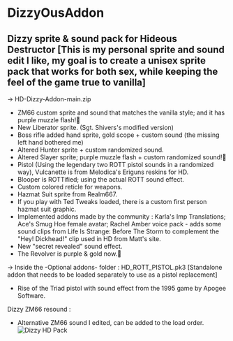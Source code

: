 # DizzyOusAddon

Dizzy sprite & sound pack for Hideous Destructor [This is my personal sprite and sound edit I like, my goal is to create a unisex sprite pack that works for both sex, while keeping the feel of the game true to vanilla]
-------------------------------------------------
-> HD-Dizzy-Addon-main.zip
- ZM66 custom sprite and sound that matches the vanilla style; and it has purple muzzle flash!💜
- New Liberator sprite. (Sgt. Shivers's modified version)
- Boss rifle added hand sprite, gold scope + custom sound (the missing left hand bothered me)
- Altered Hunter sprite + custom randomized sound.
- Altered Slayer sprite; purple muzzle flash + custom randomized sound!💜
- Pistol (Using the legendary two ROTT pistol sounds in a randomized way), Vulcanette is from Melodica's Eriguns reskins for HD.
- Blooper is ROTTified; using the actual ROTT sound effect.
- Custom colored reticle for weapons.
- Hazmat Suit sprite from Realm667.
- If you play with Ted Tweaks loaded, there is a custom first person hazmat suit graphic.
- Implemented addons made by the community : Karla's Imp Translations; Ace's Smug Hoe female avatar; Rachel Amber voice pack - adds some sound clips from Life Is Strange: Before The Storm to complement the "Hey! Dickhead!" clip used in HD from Matt's site.
- New "secret revealed" sound effect.
- The Revolver is purple & gold now.💜

-> Inside the -Optional addons- folder :
HD_ROTT_PISTOL.pk3 [Standalone addon that needs to be loaded separately to use as a pistol replacement] 
- Rise of the Triad pistol with sound effect from the 1995 game by Apogee Software.

Dizzy ZM66 resound :
- Alternative ZM66 sound I edited, can be added to the load order.
![Dizzy HD Pack](https://user-images.githubusercontent.com/61663825/208311409-89252bb7-8df7-4fdb-8ad4-2aac3c98c0e2.png)
